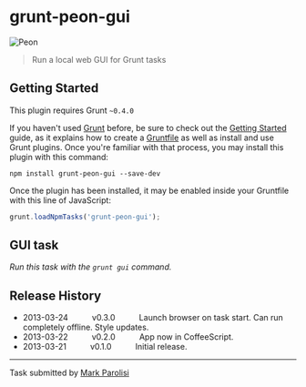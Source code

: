 # grunt-peon-gui
![Peon](https://raw.github.com/voceconnect/grunt-peon-gui/master/app/assets/img/screen.png)

> Run a local web GUI for Grunt tasks

## Getting Started
This plugin requires Grunt `~0.4.0`

If you haven't used [Grunt](http://gruntjs.com/) before, be sure to check out the [Getting Started](http://gruntjs.com/getting-started) guide, as it explains how to create a [Gruntfile](http://gruntjs.com/sample-gruntfile) as well as install and use Grunt plugins. Once you're familiar with that process, you may install this plugin with this command:

```shell
npm install grunt-peon-gui --save-dev
```

Once the plugin has been installed, it may be enabled inside your Gruntfile with this line of JavaScript:

```js
grunt.loadNpmTasks('grunt-peon-gui');
```

## GUI task
_Run this task with the `grunt gui` command._


## Release History

 * 2013-03-24   v0.3.0   Launch browser on task start.
                         Can run completely offline.
                         Style updates.
 * 2013-03-22   v0.2.0   App now in CoffeeScript.
 * 2013-03-21   v0.1.0   Initial release.

---

Task submitted by [Mark Parolisi](http://github.com/markparolisi)
